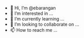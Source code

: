 - 👋 Hi, I’m @ebarangan
- 👀 I’m interested in ...
- 🌱 I’m currently learning ...
- 💞️ I’m looking to collaborate on ...
- 📫 How to reach me ...

<!---
ebarangan/ebarangan is a ✨ special ✨ repository because its `README.md` (this file) appears on your GitHub profile.
You can click the Preview link to take a look at your changes.
--->

